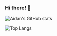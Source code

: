 ### Hi there! 👋

![Aidan's GitHub stats](https://github-readme-stats.vercel.app/api?username=asrouji&show_icons=true&theme=radical)

![Top Langs](https://github-readme-stats.vercel.app/api/top-langs/?username=asrouji&layout=compact&theme=radical)
